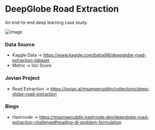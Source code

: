 # DeepGlobe Road Extraction

An end-to-end deep learning case study.

![image](https://user-images.githubusercontent.com/63333753/155456148-68909350-e1e8-426a-80a2-db506af7e228.png)

### Data Source

* Kaggle Data → https://www.kaggle.com/balraj98/deepglobe-road-extraction-dataset
* Metric → IoU Score

### Jovian Project

* Road Extraction → https://jovian.ai/msameeruddin/collections/deep-globe-road-extraction

### Blogs

* Hashnode → https://msameeruddin.hashnode.dev/deepglobe-road-extraction-challenge#heading-dl-problem-formulation
